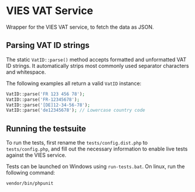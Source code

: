 # VIES VAT Service

Wrapper for the VIES VAT service, to fetch the data as JSON.


## Parsing VAT ID strings

The static `VatID::parse()` method accepts formatted and unformatted VAT ID strings. It automatically strips most commonly used separator characters and whitespace.

The following examples all return a valid `VatID` instance:

```php
VatID::parse('FR 123 456 78');
VatID::parse('FR-12345678');
VatID::parse('[DE]12-34-56-78');
VatID::parse('de12345678'); // Lowercase country code  
```

## Running the testsuite

To run the tests, first rename the `tests/config.dist.php` to `tests/config.php`, and fill out the necessary information to enable live tests against the VIES service.

Tests can be launched on Windows using `run-tests.bat`. On linux, run the following command:

```
vendor/bin/phpunit
```
